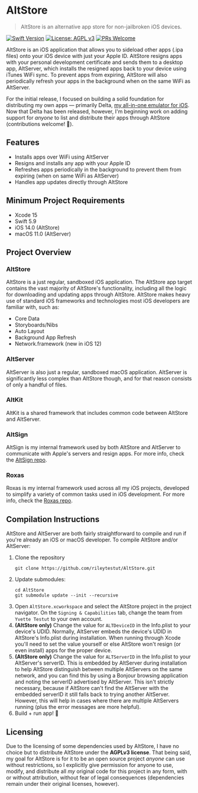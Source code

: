 # AltStore

> AltStore is an alternative app store for non-jailbroken iOS devices. 

[![Swift Version](https://img.shields.io/badge/swift-5.0-orange.svg)](https://swift.org/)
[![License: AGPL v3](https://img.shields.io/badge/License-AGPL%20v3-blue.svg)](https://www.gnu.org/licenses/agpl-3.0)
[![PRs Welcome](https://img.shields.io/badge/PRs-welcome-brightgreen.svg?style=flat-square)](http://makeapullrequest.com)

AltStore is an iOS application that allows you to sideload other apps (.ipa files) onto your iOS device with just your Apple ID. AltStore resigns apps with your personal development certificate and sends them to a desktop app, AltServer, which installs the resigned apps back to your device using iTunes WiFi sync. To prevent apps from expiring, AltStore will also periodically refresh your apps in the background when on the same WiFi as AltServer.

For the initial release, I focused on building a solid foundation for distributing my own apps — primarily Delta, [my all-in-one emulator for iOS](https://github.com/rileytestut/Delta). Now that Delta has been released, however, I'm beginning work on adding support for *anyone* to list and distribute their apps through AltStore (contributions welcome! 🙂).

## Features
- Installs apps over WiFi using AltServer
- Resigns and installs any app with your Apple ID
- Refreshes apps periodically in the background to prevent them from expiring (when on same WiFi as AltServer)
- Handles app updates directly through AltStore 

## Minimum Project Requirements
- Xcode 15
- Swift 5.9
- iOS 14.0 (AltStore)
- macOS 11.0 (AltServer)

## Project Overview

### AltStore
AltStore is a just regular, sandboxed iOS application. The AltStore app target contains the vast majority of AltStore's functionality, including all the logic for downloading and updating apps through AltStore. AltStore makes heavy use of standard iOS frameworks and technologies most iOS developers are familiar with, such as:
* Core Data
* Storyboards/Nibs
* Auto Layout
* Background App Refresh
* Network.framework (new in iOS 12)

### AltServer
AltServer is also just a regular, sandboxed macOS application. AltServer is significantly less complex than AltStore though, and for that reason consists of only a handful of files.

### AltKit
AltKit is a shared framework that includes common code between AltStore and AltServer.

### AltSign
AltSign is my internal framework used by both AltStore and AltServer to communicate with Apple's servers and resign apps. For more info, check the [AltSign repo](https://github.com/rileytestut/altsign).

### Roxas
Roxas is my internal framework used across all my iOS projects, developed to simplify a variety of common tasks used in iOS development. For more info, check the [Roxas repo](https://github.com/rileytestut/roxas).

## Compilation Instructions
AltStore and AltServer are both fairly straightforward to compile and run if you're already an iOS or macOS developer. To compile AltStore and/or AltServer:

1. Clone the repository 
	``` 
	git clone https://github.com/rileytestut/AltStore.git
	```
2. Update submodules: 
	```
	cd AltStore 
	git submodule update --init --recursive
	```
3. Open `AltStore.xcworkspace` and select the AltStore project in the project navigator. On the `Signing & Capabilities` tab, change the team from `Yvette Testut` to your own account.
4. **(AltStore only)** Change the value for `ALTDeviceID` in the Info.plist to your device's UDID. Normally, AltServer embeds the device's UDID in AltStore's Info.plist during installation. When running through Xcode you'll need to set the value yourself or else AltStore won't resign (or even install) apps for the proper device.
5. **(AltStore only)** Change the value for `ALTServerID` in the Info.plist to your AltServer's serverID. This is embedded by AltServer during installation to help AltStore distinguish between multiple AltServers on the same network, and you can find this by using a Bonjour browsing application and noting the serverID advertised by AltServer. This isn't strictly necessary, because if AltStore can't find the AltServer with the embedded serverID it still falls back to trying another AltServer. However, this will help in cases where there are multiple AltServers running (plus the error messages are more helpful).
6. Build + run app! 🎉

## Licensing

Due to the licensing of some dependencies used by AltStore, I have no choice but to distribute AltStore under the **AGPLv3 license**. That being said, my goal for AltStore is for it to be an open source project *anyone* can use without restrictions, so I explicitly give permission for anyone to use, modify, and distribute all *my* original code for this project in any form, with or without attribution, without fear of legal consequences (dependencies remain under their original licenses, however).

